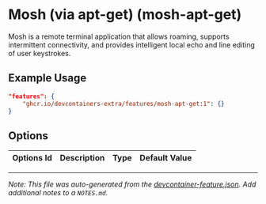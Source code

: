 
# Mosh (via apt-get) (mosh-apt-get)

Mosh is a remote terminal application that allows roaming, supports intermittent connectivity, and provides intelligent local echo and line editing of user keystrokes.

## Example Usage

```json
"features": {
    "ghcr.io/devcontainers-extra/features/mosh-apt-get:1": {}
}
```

## Options

| Options Id | Description | Type | Default Value |
|-----|-----|-----|-----|




---

_Note: This file was auto-generated from the [devcontainer-feature.json](devcontainer-feature.json).  Add additional notes to a `NOTES.md`._
